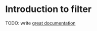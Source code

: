 # Introduction to filter

TODO: write [great documentation](http://jacobian.org/writing/what-to-write/)

